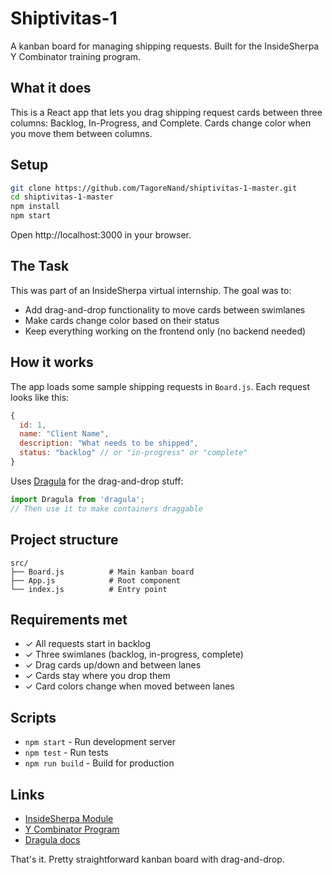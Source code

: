 # Shiptivitas-1

A kanban board for managing shipping requests. Built for the InsideSherpa Y Combinator training program.

## What it does

This is a React app that lets you drag shipping request cards between three columns: Backlog, In-Progress, and Complete. Cards change color when you move them between columns.

## Setup

```bash
git clone https://github.com/TagoreNand/shiptivitas-1-master.git
cd shiptivitas-1-master
npm install
npm start
```

Open http://localhost:3000 in your browser.

## The Task

This was part of an InsideSherpa virtual internship. The goal was to:

- Add drag-and-drop functionality to move cards between swimlanes
- Make cards change color based on their status
- Keep everything working on the frontend only (no backend needed)

## How it works

The app loads some sample shipping requests in `Board.js`. Each request looks like this:

```javascript
{
  id: 1,
  name: "Client Name",
  description: "What needs to be shipped",
  status: "backlog" // or "in-progress" or "complete"
}
```

Uses [Dragula](https://github.com/bevacqua/dragula) for the drag-and-drop stuff:

```javascript
import Dragula from 'dragula';
// Then use it to make containers draggable
```

## Project structure

```
src/
├── Board.js          # Main kanban board
├── App.js            # Root component
└── index.js          # Entry point
```

## Requirements met

- ✓ All requests start in backlog
- ✓ Three swimlanes (backlog, in-progress, complete)
- ✓ Drag cards up/down and between lanes
- ✓ Cards stay where you drop them
- ✓ Card colors change when moved between lanes

## Scripts

- `npm start` - Run development server
- `npm test` - Run tests
- `npm run build` - Build for production

## Links

- [InsideSherpa Module](https://www.insidesherpa.com/modules/oRMogWRHeewqHzA7u/58dLdeDgbwf9Ste3j)
- [Y Combinator Program](https://www.insidesherpa.com/virtual-internships/prototype/oRMogWRHeewqHzA7u/College%20Students%3A%20Learn%20how%20to%20work%20at%20a%20YC%20startup)
- [Dragula docs](https://github.com/bevacqua/dragula)

That's it. Pretty straightforward kanban board with drag-and-drop.
